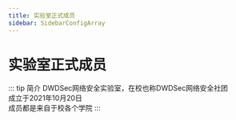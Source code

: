 ```yaml
---
title: 实验室正式成员
sidebar: SidebarConfigArray
---
```

# 实验室正式成员

::: tip 简介
DWDSec网络安全实验室，在校也称DWDSec网络安全社团\
成立于2021年10月20日\
成员都是来自于校各个学院
:::
